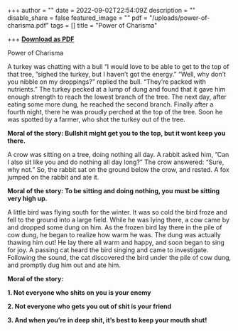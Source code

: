 +++
author = ""
date = 2022-09-02T22:54:09Z
description = ""
disable_share = false
featured_image = ""
pdf = "/uploads/power-of-charisma.pdf"
tags = []
title = "Power of Charisma"

+++
[**Download as PDF**](https://app.forestry.io/sites/ngs81uikybnldq/body-media//uploads/power-of-charisma.pdf)

Power of Charisma

A turkey was chatting with a bull “I would love to be able to get to the top of that tree, ”sighed the turkey, but I haven’t got the energy.” “Well, why don’t you nibble on my droppings?” replied the bull. “They’re packed with nutrients.” The turkey pecked at a lump of dung and found that it gave him enough strength to reach the lowest branch of the tree. The next day, after eating some more dung, he reached the second branch. Finally after a fourth night, there he was proudly perched at the top of the tree. Soon he was spotted by a farmer, who shot the turkey out of the tree.

**Moral of the story: Bullshit might get you to the top, but it wont keep you there.**

A crow was sitting on a tree, doing nothing all day. A rabbit asked him, ”Can I also sit like you and do nothing all day long?” The crow answered: “Sure, why not.” So, the rabbit sat on the ground below the crow, and rested. A fox jumped on the rabbit and ate it.

**Moral of the story: To be sitting and doing nothing, you must be sitting very high up.**

A little bird was flying south for the winter. It was so cold the bird froze and fell to the ground into a large field. While he was lying there, a cow came by and dropped some dung on him. As the frozen bird lay there in the pile of cow dung, he began to realize how warm he was. The dung was actually thawing him out! He lay there all warm and happy, and soon began to sing for joy. A passing cat heard the bird singing and came to investigate. Following the sound, the cat discovered the bird under the pile of cow dung, and promptly dug him out and ate him.

**Moral of the story:**

**1. Not everyone who shits on you is your enemy**

**2. Not everyone who gets you out of shit is your friend**

**3. And when you’re in deep shit, it’s best to keep your mouth shut!**